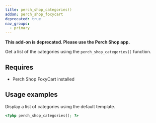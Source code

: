 ```yaml
---
title: perch_shop_categories()
addon: perch_shop_foxycart
deprecated: true
nav_groups:
  - primary
---
```


**This add-on is deprecated. Please use the Perch Shop app.**

Get a list of the categories using the `perch_shop_categories()` function.

## Requires

- Perch Shop FoxyCart installed

## Usage examples

Display a list of categories using the default template.

```php
<?php perch_shop_categories(); ?>
```

